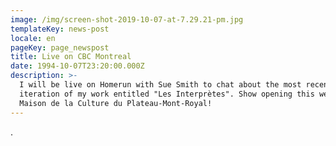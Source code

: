 ```yaml
---
image: /img/screen-shot-2019-10-07-at-7.29.21-pm.jpg
templateKey: news-post
locale: en
pageKey: page_newspost
title: Live on CBC Montreal
date: 1994-10-07T23:20:00.000Z
description: >-
  I will be live on Homerun with Sue Smith to chat about the most recent
  iteration of my work entitled "Les Interprètes". Show opening this week in
  Maison de la Culture du Plateau-Mont-Royal!
---
```

.
